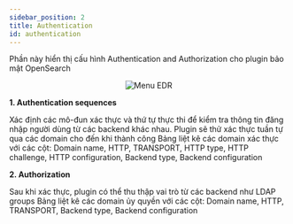 ```yaml
---
sidebar_position: 2
title: Authentication
id: authentication
---
```

Phần này hiển thị cấu hình Authentication and Authorization cho plugin bảo mật OpenSearch
<p align="center">
   <img src="/img/Setting/Ser/aaa.png" alt="Menu EDR" />
</p>
<p><b>1. Authentication sequences</b></p>
 Xác định các mô-đun xác thực và thứ tự thực thi để kiểm tra thông tin đăng nhập người dùng từ các backend khác nhau. Plugin sẽ thử xác thực tuần tự qua các domain cho đến khi thành công
 Bảng liệt kê các domain xác thực với các cột: Domain name, HTTP, TRANSPORT, HTTP type, HTTP challenge, HTTP configuration, Backend type, Backend configuration
<p><b>2. Authorization</b></p>
 Sau khi xác thực, plugin có thể thu thập vai trò từ các backend như LDAP groups
 Bảng liệt kê các domain ủy quyền với các cột: Domain name, HTTP, TRANSPORT, Backend type, Backend configuration









